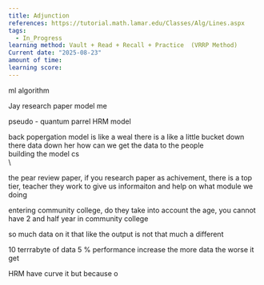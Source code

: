 ```yaml
---
title: Adjunction
references: https://tutorial.math.lamar.edu/Classes/Alg/Lines.aspx
tags:
  - In_Progress
learning method: Vault + Read + Recall + Practice  (VRRP Method)
Current date: "2025-08-23"
amount of time: 
learning score:
---
```


ml algorithm 

Jay research paper 
model  me 


pseudo - quantum parrel HRM model  


back  popergation model  is like  a weal 
there is a like a little bucket down there 
data down her
how can we get the data to the people  
building the model  cs  
\

the pear  review  paper, if you research paper as achivement, there is a top tier, teacher they work to give us informaiton and help on what module we doing 

entering community  college, do they take into account the age, you cannot have 2 and half year in community college 

so much data  on it that like the output is not that much a different 

10  terrrabyte of data 5 % performance increase  the more data the worse it get 


HRM have curve  it  but because o